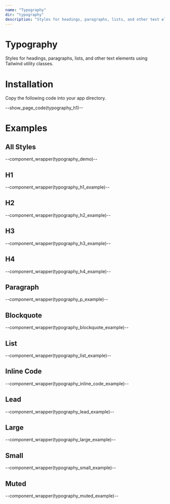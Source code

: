 ```yaml
---
name: "Typography"
dir: "typography"
description: "Styles for headings, paragraphs, lists, and other text elements."
---
```


# Typography

Styles for headings, paragraphs, lists, and other text elements using Tailwind utility classes.

# Installation

Copy the following code into your app directory.

--show_page_code(typography_h1)--

# Examples

## All Styles

--component_wrapper(typography_demo)--

## H1

--component_wrapper(typography_h1_example)--

## H2

--component_wrapper(typography_h2_example)--

## H3

--component_wrapper(typography_h3_example)--

## H4

--component_wrapper(typography_h4_example)--

## Paragraph

--component_wrapper(typography_p_example)--

## Blockquote

--component_wrapper(typography_blockquote_example)--

## List

--component_wrapper(typography_list_example)--

## Inline Code

--component_wrapper(typography_inline_code_example)--

## Lead

--component_wrapper(typography_lead_example)--

## Large

--component_wrapper(typography_large_example)--

## Small

--component_wrapper(typography_small_example)--

## Muted

--component_wrapper(typography_muted_example)--
